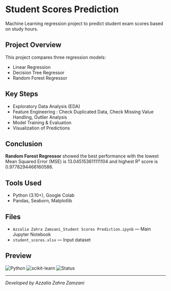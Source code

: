 # Student Scores Prediction
Machine Learning regression project to predict student exam scores based on study hours.

## Project Overview
This project compares three regression models:
- Linear Regression
- Decision Tree Regressor
- Random Forest Regressor

## Key Steps
- Exploratory Data Analysis (EDA)
- Feature Engineering : Check Duplicated Data, Check Missing Value Handling, Outlier Analysis
- Model Training & Evaluation
- Visualization of Predictions

## Conclusion
**Random Forest Regressor** showed the best performance with the lowest Mean Squared Error (MSE) is 13.045153611111104 and highest R² score is 0.9778294466160586.

## Tools Used
- Python (3.10+), Google Colab
- Pandas, Seaborn, Matplotlib

## Files
- `Azzalia Zahra Zamzani_Student Scores Prediction.ipynb` — Main Jupyter Notebook
- `student_scores.xlsx` — Input dataset

## Preview
![Python](https://img.shields.io/badge/Python-3.10-blue)
![scikit-learn](https://img.shields.io/badge/scikit--learn-Regression-orange)
![Status](https://img.shields.io/badge/Status-Completed-brightgreen)

---

_Developed by Azzalia Zahra Zamzani_
